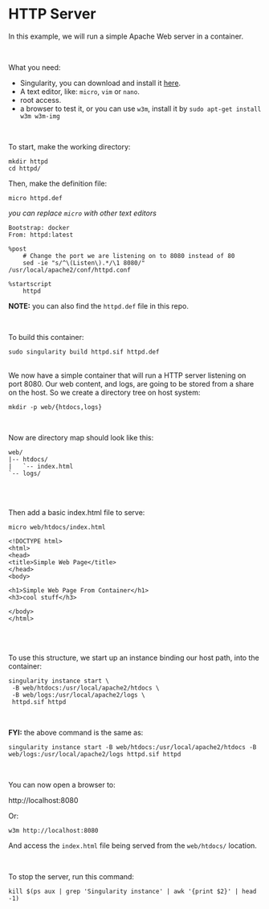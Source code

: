 # HTTP Server

In this example, we will run a simple Apache Web server in a container.

<br>

What you need:
 - Singularity, you can download and install it [here](https://github.com/sylabs/singularity).
 - A text editor, like: `micro`, `vim` or `nano`.
 - root access.
 - a browser to test it, or you can use `w3m`, install it by `sudo apt-get install w3m w3m-img`
 

<br>

To start, make the working directory:

```
mkdir httpd
cd httpd/
```

Then, make the definition file:

`micro httpd.def`

*you can replace `micro` with other text editors*
```
Bootstrap: docker
From: httpd:latest

%post
    # Change the port we are listening on to 8080 instead of 80
    sed -ie "s/^\(Listen\).*/\1 8080/" /usr/local/apache2/conf/httpd.conf

%startscript
    httpd
```
**NOTE:** you can also find the `httpd.def` file in this repo.

<br>

To build this container:
```
sudo singularity build httpd.sif httpd.def
```

<br>
We now have a simple container that will run a HTTP server listening on port 8080.
Our web content, and logs, are going to be stored from a share on the host. So we create a directory tree on host system:

```
mkdir -p web/{htdocs,logs}
```

<br>

Now are directory map should look like this:

```
web/
|-- htdocs/
|   `-- index.html
`-- logs/
```
<br>
<br>

Then add a basic index.html file to serve:

`micro web/htdocs/index.html`

```
<!DOCTYPE html>
<html>
<head>
<title>Simple Web Page</title>
</head>
<body>

<h1>Simple Web Page From Container</h1>
<h3>cool stuff</h3>

</body>
</html>
```

<br>
<br>

To use this structure, we start up an instance binding our host path, into the container:

```
singularity instance start \
 -B web/htdocs:/usr/local/apache2/htdocs \
 -B web/logs:/usr/local/apache2/logs \
 httpd.sif httpd
```

<br>

**FYI:** the above command is the same as:

```
singularity instance start -B web/htdocs:/usr/local/apache2/htdocs -B web/logs:/usr/local/apache2/logs httpd.sif httpd
```

<br>

You can now open a browser to:

http://localhost:8080

Or:
```
w3m http://localhost:8080
```

And access the `index.html` file being served from the `web/htdocs/` location.

<br>

To stop the server, run this command:

```
kill $(ps aux | grep 'Singularity instance' | awk '{print $2}' | head -1)
```

<br>
<br>
